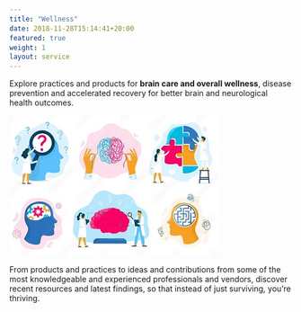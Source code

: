 ```yaml
---
title: "Wellness"
date: 2018-11-28T15:14:41+20:00  
featured: true
weight: 1
layout: service
---
```


Explore practices and products for **brain care and overall wellness**, disease prevention and accelerated recovery for better brain and neurological health outcomes.


![Wellness updates](/images/illustrations/updates.jpg)

From products and practices to ideas and contributions from some of the most knowledgeable and experienced professionals and vendors, discover recent resources and latest findings, so that instead of just surviving, you’re thriving.  

 